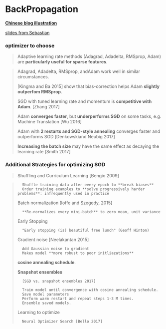 # BackPropagation

**[Chinese blog illustration](https://www.evernote.com/shard/s659/sh/17c00f63-4573-4def-bf36-8f040f010e42/3bb2844057352e4513491764fb412160)**

[slides from Sebastian](resources/optimizationtalk-171126132036.pdf)

### optimizer to choose
> Adaptive learning rate methods (Adagrad, Adadelta, RMSprop, Adam) are **particularly useful for sparse features**.

> Adagrad, Adadelta, RMSprop, andAdam work well in similar circumstances.
> 
> [Kingma and Ba 2015] show that bias-correction helps Adam **slightly outperfom RMSprop**.
> 
> SGD with tuned learning rate and momentum is **competitive with Adam**. [Zhang 2017]
> 
> Adam **converges faster**, but **underperforms SGD** on some tasks, e.g. Machine Translation [Wu 2016]
> 
> Adam with **2 restarts and SGD-style annealing** converges faster and outperforms SGD [Denkowskiand Neubig 2017]
> 
> **Increasing the batch size** may have the same effect as decaying the learning rate [Smith 2017]

### Additional Strategies for optimizing SGD

> Shuffling and Curriculum Learning [Bengio 2009]

> 		Shuffle training data after every epoch to **break biases**
>		Order training examples to **solve progressively harder problems**: infrequently used in practice 
>
> Batch normalization [loffe and Szegedy, 2015]
> 	
> 		**Re-normalizes every mini-batch** to zero mean, unit variance
> 
> Early Stopping
> 
> 		"Early stopping (is) beautiful free lunch" (Geoff Hinton)
> 
> Gradient noise [Neelakantan 2015]
> 		
> 		Add Gaussian noise to gradient
>	 	Makes model **more robust to poor initliazations**
> 
> **cosine annealing schedule**.
> 
> **Snapshot ensembles** 
> 		
> 		[SGD vs. snapshot ensembles 2017]
> 
> 		Train model until convergence with cosine annealing schedule.
> 		Save model parameters
> 		Perform warm restart and repeat steps 1-3 M times.
> 		Ensemble saved models.
> 
> Learning to optimize
> 		
> 		Neural Optimizer Search [Bello 2017]